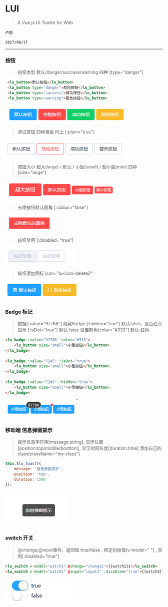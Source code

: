 # LUI

>A Vue.js UI Toolkit for Web

`卢超`

`2017/06/17`
****

### 按钮

>按钮类型 默认/danger/success/warning 四种 [type="danger"]

```html
 <lu_button>默认按钮</lu_button>
 <lu_button type="danger">危险按钮</lu_button>
 <lu_button type="success">成功按钮</lu_button>
 <lu_button type="warning">警告按钮</lu_button>
```

<img src="./static/img/button-1.png" />

>滑过按钮 四种类型 同上 [:plain="true"]

<img src="./static/img/button-2.png" />

>按钮大小 超大(large) / 默认 / 小型(small) / 超小型(mini) 四种 [size="large"]

<img src="./static/img/button-3.png" />

>去除按钮默认圆角 [:radius="false"]

<img src="./static/img/button-4.png" />

>按钮禁用 [:disabled="true"]

<img src="./static/img/button-5.png" />

>按钮添加图标 icon="lu-icon-delete2"

<img src="./static/img/button-6.png" />

### Badge 标记

>数据[:value="97786"] 隐藏Badge [:hidden="true"] 默认false，是否红点显示 [:isDot="true"] 默认 false 设置颜色[color="#333"] 默认 红色

```html
<lu_badge :value="97786" color="#333">
    <lu_button size="small">小型按钮</lu_button>
</lu_badge>

<lu_badge :value="7245" :isDot="true">
    <lu_button size="small">小型按钮</lu_button>
</lu_badge>

<lu_badge :value="7245" :hidden="true">
    <lu_button size="small">小型按钮</lu_button>
</lu_badge>
```

<img src="./static/img/badge-1.png" />

### 移动端 信息弹窗提示

>提示信息字符串[message:string], 显示位置[position:top/middle/boottom], 显示时间长度[duration:time] 添加自己的class[className="my-class"]

```javascript
this.$lu_toast({
	message: '信息弹窗提示',
	position: 'top',
	duration: 1500
});
```

<img src="./static/img/toast-1.png" />

### switch 开关

>@change,@input事件，返回值 true/false , 绑定初始值[v-model=" "] , 禁用[:disabled="true"]

```html
<lu_switch v-model="witch1" @change="change1">{{witch1}}</lu_switch>
<lu_switch v-model="witch2" @input="input1" :disabled="true">{{witch2}}</lu_switch>
```

<img src="./static/img/switch-1.png" />